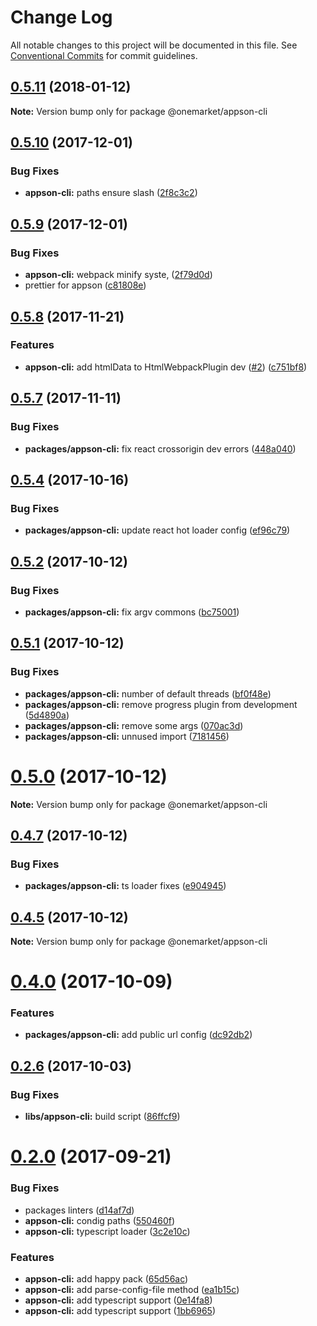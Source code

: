 # Change Log

All notable changes to this project will be documented in this file.
See [Conventional Commits](https://conventionalcommits.org) for commit guidelines.

<a name="0.5.11"></a>
## [0.5.11](https://github.com/one-market/appson/compare/v0.5.10...v0.5.11) (2018-01-12)




**Note:** Version bump only for package @onemarket/appson-cli

<a name="0.5.10"></a>
## [0.5.10](https://github.com/one-market/appson/compare/v0.5.9...v0.5.10) (2017-12-01)


### Bug Fixes

* **appson-cli:** paths ensure slash ([2f8c3c2](https://github.com/one-market/appson/commit/2f8c3c2))




<a name="0.5.9"></a>
## [0.5.9](https://github.com/one-market/appson/compare/v0.5.8...v0.5.9) (2017-12-01)


### Bug Fixes

* **appson-cli:** webpack minify syste, ([2f79d0d](https://github.com/one-market/appson/commit/2f79d0d))
* prettier for appson ([c81808e](https://github.com/one-market/appson/commit/c81808e))




<a name="0.5.8"></a>
## [0.5.8](https://github.com/one-market/appson/compare/v0.5.7...v0.5.8) (2017-11-21)


### Features

* **appson-cli:** add htmlData to HtmlWebpackPlugin dev ([#2](https://github.com/one-market/appson/issues/2)) ([c751bf8](https://github.com/one-market/appson/commit/c751bf8))




<a name="0.5.7"></a>
## [0.5.7](https://github.com/one-market/appson/compare/v0.5.6...v0.5.7) (2017-11-11)


### Bug Fixes

* **packages/appson-cli:** fix react crossorigin dev errors ([448a040](https://github.com/one-market/appson/commit/448a040))




<a name="0.5.4"></a>
## [0.5.4](https://github.com/one-market/appson/compare/v0.5.3...v0.5.4) (2017-10-16)


### Bug Fixes

* **packages/appson-cli:** update react hot loader config ([ef96c79](https://github.com/one-market/appson/commit/ef96c79))




<a name="0.5.2"></a>
## [0.5.2](https://github.com/one-market/appson/compare/v0.5.1...v0.5.2) (2017-10-12)


### Bug Fixes

* **packages/appson-cli:** fix argv commons ([bc75001](https://github.com/one-market/appson/commit/bc75001))




<a name="0.5.1"></a>
## [0.5.1](https://github.com/one-market/appson/compare/v0.5.0...v0.5.1) (2017-10-12)


### Bug Fixes

* **packages/appson-cli:** number of default threads ([bf0f48e](https://github.com/one-market/appson/commit/bf0f48e))
* **packages/appson-cli:** remove progress plugin from development ([5d4890a](https://github.com/one-market/appson/commit/5d4890a))
* **packages/appson-cli:** remove some args ([070ac3d](https://github.com/one-market/appson/commit/070ac3d))
* **packages/appson-cli:** unnused import ([7181456](https://github.com/one-market/appson/commit/7181456))




<a name="0.5.0"></a>
# [0.5.0](https://github.com/one-market/appson/compare/v0.4.7...v0.5.0) (2017-10-12)




**Note:** Version bump only for package @onemarket/appson-cli

<a name="0.4.7"></a>
## [0.4.7](https://github.com/one-market/appson/compare/v0.4.6...v0.4.7) (2017-10-12)


### Bug Fixes

* **packages/appson-cli:** ts loader fixes ([e904945](https://github.com/one-market/appson/commit/e904945))




<a name="0.4.5"></a>
## [0.4.5](https://github.com/one-market/appson/compare/v0.4.4...v0.4.5) (2017-10-12)




**Note:** Version bump only for package @onemarket/appson-cli

<a name="0.4.0"></a>
# [0.4.0](https://github.com/one-market/appson/compare/v0.3.2...v0.4.0) (2017-10-09)


### Features

* **packages/appson-cli:** add public url config ([dc92db2](https://github.com/one-market/appson/commit/dc92db2))




<a name="0.2.6"></a>
## [0.2.6](https://github.com/one-market/appson/compare/v0.2.5...v0.2.6) (2017-10-03)


### Bug Fixes

* **libs/appson-cli:** build script ([86ffcf9](https://github.com/one-market/appson/commit/86ffcf9))




<a name="0.2.0"></a>
# [0.2.0](https://github.com/one-market/appson/compare/v0.1.0...v0.2.0) (2017-09-21)


### Bug Fixes

* packages linters ([d14af7d](https://github.com/one-market/appson/commit/d14af7d))
* **appson-cli:** condig paths ([550460f](https://github.com/one-market/appson/commit/550460f))
* **appson-cli:** typescript loader ([3c2e10c](https://github.com/one-market/appson/commit/3c2e10c))


### Features

* **appson-cli:** add happy pack ([65d56ac](https://github.com/one-market/appson/commit/65d56ac))
* **appson-cli:** add parse-config-file method ([ea1b15c](https://github.com/one-market/appson/commit/ea1b15c))
* **appson-cli:** add typescript support ([0e14fa8](https://github.com/one-market/appson/commit/0e14fa8))
* **appson-cli:** add typescript support ([1bb6965](https://github.com/one-market/appson/commit/1bb6965))
